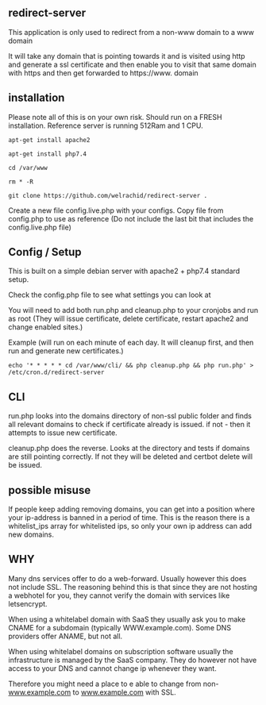 ## redirect-server

This application is only used to redirect from a non-www domain to a www domain

It will take any domain that is pointing towards it and is visited using http and generate a ssl certificate and then enable you to visit that same domain with https and then get forwarded to https://www. domain

## installation

Please note all of this is on your own risk. Should run on a FRESH installation. Reference server is running 512Ram and 1 CPU.
```
apt-get install apache2
```
```
apt-get install php7.4
```
```
cd /var/www
```
```
rm * -R
```
```
git clone https://github.com/welrachid/redirect-server .
```

Create a new file config.live.php with your configs. Copy file from config.php to use as reference (Do not include the last bit that includes the config.live.php file)


## Config / Setup
This is built on a simple debian server with apache2 + php7.4 standard setup.

Check the config.php file to see what settings you can look at

You will need to add both run.php and cleanup.php to your cronjobs and run as root (They will issue certificate, delete certificate, restart apache2 and change enabled sites.)

Example (will run on each minute of each day. It will cleanup first, and then run and generate new certificates.)
```
echo '* * * * * cd /var/www/cli/ && php cleanup.php && php run.php' > /etc/cron.d/redirect-server
```

## CLI
run.php looks into the domains directory of non-ssl public folder and finds all relevant domains to check if certificate already is issued. if not - then it attempts to issue new certificate.

cleanup.php does the reverse. Looks at the directory and tests if domains are still pointing correctly. If not they will be deleted and certbot delete will be issued.


## possible misuse
If people keep adding removing domains, you can get into a position where your ip-address is banned in a period of time. This is the reason there is a whitelist_ips array for whitelisted ips, so only your own ip address can add new domains.



## WHY
Many dns services offer to do a web-forward. Usually however this does not include SSL. The reasoning behind this is that since they are not hosting a webhotel for you, they cannot verify the domain with services like letsencrypt.

When using a whitelabel domain with SaaS they usually ask you to make CNAME for a subdomain (typically WWW.example.com). Some DNS providers offer ANAME, but not all.

When using whitelabel domains on subscription software usually the infrastructure is managed by the SaaS company. They do however not have access to your DNS and cannot change ip whenever they want.

Therefore you might need a place to e able to change from non-www.example.com to www.example.com with SSL.

